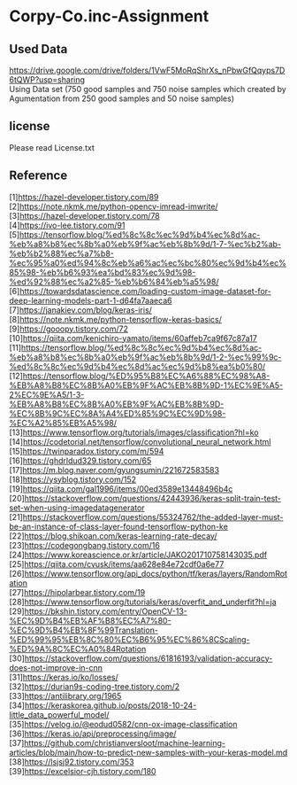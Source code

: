 Corpy-Co.inc-Assignment
==========================

Used Data
---------------------------
https://drive.google.com/drive/folders/1VwF5MoRqShrXs_nPbwGfQqyps7D6tQWP?usp=sharing   
Using Data set (750 good samples and 750 noise samples which created by Agumentation from 250 good samples and 50 noise samples)   

license
---------------------------
Please read License.txt   

Reference
---------------------------
[1]https://hazel-developer.tistory.com/89   
[2]https://note.nkmk.me/python-opencv-imread-imwrite/   
[3]https://hazel-developer.tistory.com/78   
[4]https://ivo-lee.tistory.com/91   
[5]https://tensorflow.blog/%ed%8c%8c%ec%9d%b4%ec%8d%ac-%eb%a8%b8%ec%8b%a0%eb%9f%ac%eb%8b%9d/1-7-%ec%b2%ab-%eb%b2%88%ec%a7%b8-%ec%95%a0%ed%94%8c%eb%a6%ac%ec%bc%80%ec%9d%b4%ec%85%98-%eb%b6%93%ea%bd%83%ec%9d%98-%ed%92%88%ec%a2%85-%eb%b6%84%eb%a5%98/   
[6]https://towardsdatascience.com/loading-custom-image-dataset-for-deep-learning-models-part-1-d64fa7aaeca6   
[7]https://janakiev.com/blog/keras-iris/   
[8]https://note.nkmk.me/python-tensorflow-keras-basics/   
[9]https://gooopy.tistory.com/72   
[10]https://qiita.com/kenichiro-yamato/items/60affeb7ca9f67c87a17   
[11]https://tensorflow.blog/%ed%8c%8c%ec%9d%b4%ec%8d%ac-%eb%a8%b8%ec%8b%a0%eb%9f%ac%eb%8b%9d/1-2-%ec%99%9c-%ed%8c%8c%ec%9d%b4%ec%8d%ac%ec%9d%b8%ea%b0%80/   
[12]https://tensorflow.blog/%ED%95%B8%EC%A6%88%EC%98%A8-%EB%A8%B8%EC%8B%A0%EB%9F%AC%EB%8B%9D-1%EC%9E%A5-2%EC%9E%A5/1-3-%EB%A8%B8%EC%8B%A0%EB%9F%AC%EB%8B%9D-%EC%8B%9C%EC%8A%A4%ED%85%9C%EC%9D%98-%EC%A2%85%EB%A5%98/   
[13]https://www.tensorflow.org/tutorials/images/classification?hl=ko   
[14]https://codetorial.net/tensorflow/convolutional_neural_network.html   
[15]https://twinparadox.tistory.com/m/594   
[16]https://ghdrldud329.tistory.com/65   
[17]https://m.blog.naver.com/gyungsumin/221672583583     
[18]https://ysyblog.tistory.com/152    
[19]https://qiita.com/gal1996/items/00ed3589e13448496b4c    
[20]https://stackoverflow.com/questions/42443936/keras-split-train-test-set-when-using-imagedatagenerator    
[21]https://stackoverflow.com/questions/55324762/the-added-layer-must-be-an-instance-of-class-layer-found-tensorflow-python-ke    
[22]https://blog.shikoan.com/keras-learning-rate-decay/    
[23]https://codegongbang.tistory.com/16    
[24]https://www.koreascience.or.kr/article/JAKO201710758143035.pdf    
[25]https://qiita.com/cvusk/items/aa628e84e72cdf0a6e77    
[26]https://www.tensorflow.org/api_docs/python/tf/keras/layers/RandomRotation    
[27]https://hipolarbear.tistory.com/19    
[28]https://www.tensorflow.org/tutorials/keras/overfit_and_underfit?hl=ja    
[29]https://bkshin.tistory.com/entry/OpenCV-13-%EC%9D%B4%EB%AF%B8%EC%A7%80-%EC%9D%B4%EB%8F%99Translation-%ED%99%95%EB%8C%80%EC%B6%95%EC%86%8CScaling-%ED%9A%8C%EC%A0%84Rotation    
[30]https://stackoverflow.com/questions/61816193/validation-accuracy-does-not-improve-in-cnn    
[31]https://keras.io/ko/losses/    
[32]https://durian9s-coding-tree.tistory.com/2    
[33]https://antilibrary.org/1965    
[34]https://keraskorea.github.io/posts/2018-10-24-little_data_powerful_model/    
[35]https://velog.io/@eodud0582/cnn-ox-image-classification    
[36]https://keras.io/api/preprocessing/image/    
[37]https://github.com/christianversloot/machine-learning-articles/blob/main/how-to-predict-new-samples-with-your-keras-model.md    
[38]https://lsjsj92.tistory.com/353    
[39]https://excelsior-cjh.tistory.com/180    


